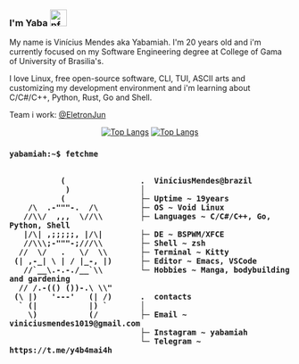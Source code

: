 ### I'm Yaba <a><img height="30" width="30" alt="pfp" src="https://raw.githubusercontent.com/quintenvandamme/quintenvandamme/main/badges/src/mona-loading/mona-loading-dark.gif" />

My name is Vinícius Mendes aka Yabamiah. I'm 20 years old and i'm currently focused on my Software Engineering degree at College of Gama of University of Brasilia's. 

I love Linux, free open-source software, CLI, TUI, ASCII arts and customizing my development environment and i'm learning about C/C#/C++, Python, Rust, Go and Shell.

Team i work: <a href="https://eletronjun.com.br/">@EletronJun</a>


<div align="center">

[![Top Langs](https://github-readme-stats.vercel.app/api?username=yabamiah&show_icons=true&theme=rose_pine)](https://github.com/anuraghazra/github-readme-stats)
[![Top Langs](https://github-readme-stats.vercel.app/api/top-langs/?username=yabamiah&layout=compact&exclude_repo=yabamiah.github.io&theme=rose_pine&hide=html)](https://github.com/anuraghazra/github-readme-stats)
</div>

<h3>

```
yabamiah:~$ fetchme


           (                .  ViníciusMendes@brazil
            )               │
           (                ├─ Uptime ~ 19years
    /\  .-"""-.  /\         ├─ OS ~ Void Linux
   //\\/  ,,,  \//\\        ├─ Languages ~ C/C#/C++, Go, Python, Shell
   |/\| ,;;;;;, |/\|        ├─ DE ~ BSPWM/XFCE
   //\\\;-"""-;///\\        ├─ Shell ~ zsh
  //  \/   .   \/  \\       ├─ Terminal ~ Kitty
 (| ,-_| \ | / |_-, |)      ├─ Editor ~ Emacs, VSCode
   //`__\.-.-./__`\\        └─ Hobbies ~ Manga, bodybuilding and gardening
  // /.-(() ())-.\ \\"
 (\ |)   '---'   (| /)      .  contacts
  ` (|           |) `       │
    \)           (/         ├─ Email ~ viniciusmendes1019@gmail.com
                            ├─ Instagram ~ yabamiah
                            └─ Telegram ~ https://t.me/y4b4mai4h
```

</h3>
